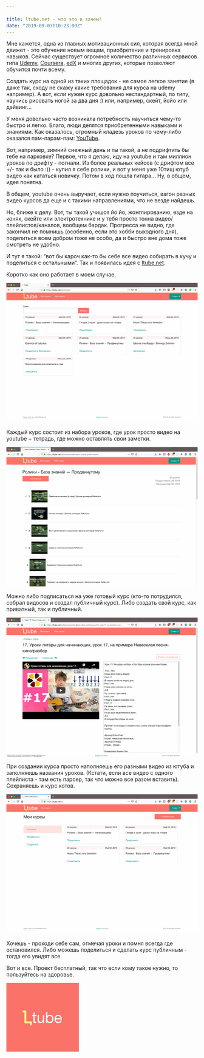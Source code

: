 ```yaml
---

title: ltube.net - что это и зачем?
date: "2019-09-03T10:23:00Z"
---
```


Мне кажется, одна из главных мотивационных сил, которая всегда мной движет - это обучение новым вещам, приобретение и тренировка навыков. Сейчас существует огромное количество различных сервисов типа [Udemy](https://www.udemy.com), [Coursera](https://www.coursera.org/), [edX](https://www.edx.org/) и многих других, которые позволяют обучится почти всему. 

Создать курс на одной из таких площадок - не самое легкое занятие (я даже так, сходу не скажу какие требования для курса на udemy например). А вот, если нужен курс довольно нестандартный, по типу, научись рисовать ногой за два дня :) или, например, скейт, йойо или дайвинг…

У меня довольно часто возникала потребность научиться чему-то быстро и легко. Благо, люди делятся приобретенными навыками и знаниями. Как оказалось, огромный кладезь уроков по чему-либо оказался пам-парам-пам: [YouTube](https://www.youtube.com/).

Вот, например, зимний снежный день и ты такой, а не подрифтить бы тебе на парковке? Первое, что я делаю, иду на youtube и там миллион уроков по дрифту - погнали. Из более реальных кейсов (с дрифтом все +/- так и было :)) - купил я себе ролики, и вот у меня уже 10тищ ютуб видео как кататься новичку.
Потом в ход пошла гитара... Ну, в общем, идея понятна.

В общем, youtube очень выручает, если нужно поучиться, вагон разных видео курсов да еще и с такими направлениями, что не везде найдешь.

Но, ближе к делу. Вот, ты такой учишся йо йо, жонглированию, езде на конях, скейте или электротехнике и у тебя просто тонна видео/плейлистов/каналов, вообщем бардак. Прогресса не видно, где закончил не помнишь (особенно, если это хобби выходного дня), поделиться всем добром тоже не особо, да и быстро вне дома тоже смотреть не удобно.

И тут я такой: “вот бы кароч как-то бы себе все видео собирать в кучу и поделиться с остальными”. Так и появилась идея с [ltube.net](https://ltube.net/).

Коротко как оно работает в моем случае.

![главная страница ltube.net](1_ltube_main_page.png "Главная страница ltube.net")

Каждый курс состоит из набора уроков, где урок просто видео на youtube + тетрадь, где можно оставлять свои заметки.

![страница курса на ltube.net](2_ltube_course.png "страница курса на ltube.net")


Можно либо подписаться на уже готовый курс (кто-то потрудился, собрал видосов и создал публичный курс). Либо создать свой курс, как приватный, так и публичный.

![страница урока на ltube.net](3_ltube_course_details.png "страница урока на ltube.net")


При создании курса просто наполняешь его разными видео из ютуба и заполняешь названия уроков. (Кстати, если все видео с одного плейлиста - там есть парсер, так что можно все разом вставить). Сохраняешь и курс котов.

![домашняя страница пользователя ltube.net](4_ltube_user_page.png "домашняя страница пользователя ltube.net")


Хочешь - проходи себе сам, отмечая уроки и помня всегда где остановился. Либо можешь поделиться и сделать курс публичным - тогда его увидят все.

Вот и все. Проект бесплатный, так что если кому такое нужно, то пользуйтесь на здоровье.

[![ltube](ltube.png)](https://ltube.net)





